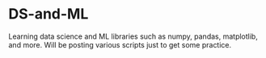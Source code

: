# DS-and-ML
Learning data science and ML libraries such as numpy, pandas, matplotlib, and more. Will be posting various scripts just to get some practice.
